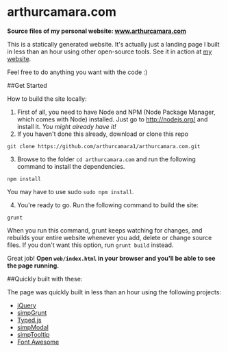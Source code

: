 arthurcamara.com
=========

**Source files of my personal website: www.arthurcamara.com**

This is a statically generated website. It's actually just a landing page I built in less than an hour using other open-source tools. See it in action at [my website](www.arthurcamara.com).

Feel free to do anything you want with the code :)

##Get Started

How to build the site locally:

1. First of all, you need to have Node and NPM (Node Package Manager, which comes with Node) installed. Just go to http://nodejs.org/ and install it. *You might already have it!*
2. If you haven't done this already, download or clone this repo
```
git clone https://github.com/arthurcamara1/arthurcamara.com.git
```
3. Browse to the folder ```cd arthurcamara.com``` and run the following command to install the dependencies.
```
npm install
```
You may have to use sudo ```sudo npm install```.

4. You're ready to go. Run the following command to build the site:
```
grunt
```

When you run this command, grunt keeps watching for changes, and rebuilds your entire website whenever you add, delete or change source files. If you don't want this option, run ```grunt build``` instead.

Great job! **Open ```web/index.html``` in your browser and you'll be able to see the page running.**

##Quickly built with these:

The page was quickly built in less than an hour using the following projects:
* [jQuery](http://jquery.com/)
* [simpGrunt](https://github.com/arthurcamara1/simpGrunt)
* [Typed.js](https://github.com/mattboldt/typed.js)
* [simpModal](https://github.com/arthurcamara1/simpModal)
* [simpTooltip](https://github.com/arthurcamara1/simpTooltip)
* [Font Awesome](http://fontawesome.io/)